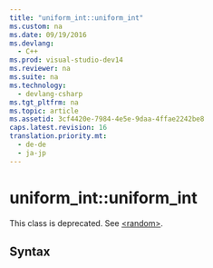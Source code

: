 ```yaml
---
title: "uniform_int::uniform_int"
ms.custom: na
ms.date: 09/19/2016
ms.devlang: 
  - C++
ms.prod: visual-studio-dev14
ms.reviewer: na
ms.suite: na
ms.technology: 
  - devlang-csharp
ms.tgt_pltfrm: na
ms.topic: article
ms.assetid: 3cf4420e-7984-4e5e-9daa-4ffae2242be8
caps.latest.revision: 16
translation.priority.mt: 
  - de-de
  - ja-jp
---
```

# uniform_int::uniform_int
This class is deprecated. See [<random\>](../vs140/-random-.md).  
  
## Syntax